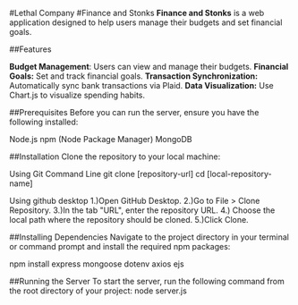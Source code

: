 #Lethal Company
#Finance and Stonks
**Finance and Stonks** is a web application designed to help users manage their budgets and set financial goals.

##Features

**Budget Management**: Users can view and manage their budgets.
**Financial Goals:** Set and track financial goals.
**Transaction Synchronization:** Automatically sync bank transactions via Plaid.
**Data Visualization:** Use Chart.js to visualize spending habits.

##Prerequisites
Before you can run the server, ensure you have the following installed:

Node.js
npm (Node Package Manager)
MongoDB


##Installation
Clone the repository to your local machine:

Using Git Command Line
git clone [repository-url]
cd [local-repository-name]

Using github desktop 
1.)Open GitHub Desktop.
2.)Go to File > Clone Repository.
3.)In the tab "URL", enter the repository URL.
4.) Choose the local path where the repository should be cloned.
5.)Click Clone.


##Installing Dependencies
Navigate to the project directory in your terminal or command prompt and install the required npm packages:

npm install express mongoose dotenv axios ejs

##Running the Server
To start the server, run the following command from the root directory of your project:
node server.js

